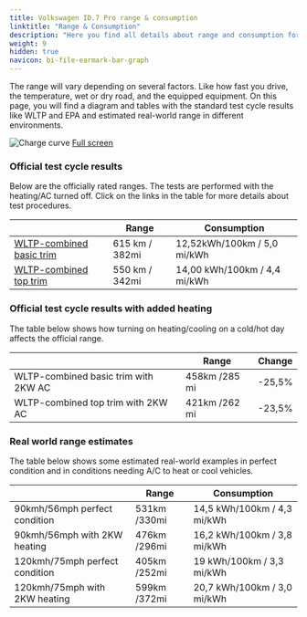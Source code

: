```yaml
---
title: Volkswagen ID.7 Pro range & consumption
linktitle: "Range & Consumption"
description: "Here you find all details about range and consumption for Volkswagen ID.7 Pro."
weight: 9
hidden: true
navicon: bi-file-earmark-bar-graph
---
```

<!-- markdownlint-disable MD033 -->

The range will vary depending on several factors. Like how fast you drive, the temperature, wet or dry road, and the equipped equipment. On this page, you will find a diagram and tables with the standard test cycle results like WLTP and EPA and estimated real-world range in different environments. 

<img class="img-fluid" alt="Charge curve" src="../range.svg"/>
<a href="../range.svg">Full screen</a>

### Official test cycle results

Below are the officially rated ranges. The tests are performed with the heating/AC turned off. Click on the links in the table for more details about test procedures. 

<table class="table">
<thead>
<tr><th></th><th>  Range </th><th>Consumption </th></tr>
<tbody>
<tr><td><a href="../../../../../guides/understandingrange/wltp/">WLTP-combined basic trim</a></td><td> 615 km / 382mi </td><td>12,52kWh/100km / 5,0 mi/kWh </td></tr> 
<tr><td><a href="../../../../../guides/understandingrange/wltp/">WLTP-combined top trim</a></td><td> 550 km / 342mi </td><td> 14,00 kWh/100km / 4,4 mi/kWh </td></tr>  
</tbody></table>

### Official test cycle results with added heating

The table below shows how turning on heating/cooling on a cold/hot day affects the official range. 

<table class="table">
<thead>
<tr><th></th><th>  Range </th><th>Change </th></tr>
<tbody>
<tr><td> WLTP-combined basic trim with 2KW AC </td><td> 458km /285 mi </td><td> -25,5%</td></tr>
<tr><td>  WLTP-combined top trim with 2KW AC </td><td> 421km /262 mi </td><td>-23,5%</td></tr>
</tbody></table>

### Real world range estimates

The table below shows some estimated real-world examples in perfect condition and in conditions needing A/C to heat or cool vehicles. 

<table class="table">
<thead>
<tr><th></th><th>  Range </th><th>Consumption </th></tr>
<tbody>
<tr><td> 90kmh/56mph perfect condition </td><td> 531km /330mi</td><td> 14,5 kWh/100km / 4,3 mi/kWh </td></tr>
<tr><td> 90kmh/56mph with 2KW heating </td><td> 476km /296mi</td><td> 16,2 kWh/100km / 3,8 mi/kWh </td></tr
<tr><td> 120kmh/75mph perfect condition </td><td> 405km /252mi</td><td> 19 kWh/100km / 3,3 mi/kWh </td></tr>
<tr><td> 120kmh/75mph with 2KW heating </td><td> 599km /372mi</td><td> 20,7 kWh/100km / 3,0 mi/kWh </td></tr
</tbody></table>
